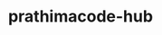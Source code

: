 ---
title: prathimacode-hub
github: https://github.com/prathimacode-hub
mode: dark
transition: 3s
archetype:
- Descriptive
- Badges | Tags | Icons
---